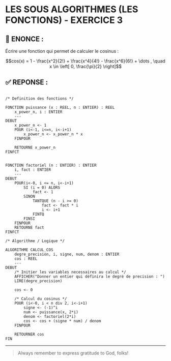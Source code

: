 # LES SOUS ALGORITHMES (LES FONCTIONS) - EXERCICE 3

## 🌟 ENONCE :
Écrire une fonction qui permet de calculer le cosinus : 
```math
cos(x) = 1 - \frac{x^2}{2!} + \frac{x^4}{4!} - \frac{x^6}{6!} + \dots , \quad x \in \left[ 0, \frac{\pi}{2} \right]
```

## ✅ REPONSE :

````

/* Definition des fonctions */

FONCTION puissance (x : REEL, n : ENTIER) : REEL
    x_power_n, i : ENTIER
    ---
DEBUT
    x_power_n <- 1
    POUR (i<-1, i<=n, i<-i+1)
        x_power_n <- x_power_n * x
    FINPOUR

    RETOURNE x_power_n
FINFCT


FONCTION factoriel (n : ENTIER) : ENTIER
    i, fact : ENTIER
    ---
DEBUT 
    POUR(i<-0, i <= n, i<-i+1)
        SI (i = 0) ALORS
            fact <- 1
        SINON
            TANTQUE (n - i >= 0)
                fact <- fact * i
                i <- i+1 
            FINTQ
        FINSI
    FINPOUR
    RETOURNE fact
FINFCT

/* Algorithme / Logique */

ALGORITHME CALCUL_COS
    degre_precision, i, signe, num, denom : ENTIER
    cos : REEL
    ---
DEBUT
    /* Initier les variables necessaires au calcul */
    AFFICHER("Donner un entier qui définira le degré de precision : ")
    LIRE(degre_precision)

    cos <- 0

    /* Calcul du cosinus */
    POUR (i<-0, i < n div 2, i<-i+1) 
        signe <- (-1)^i
        num <- puissance(x, 2*i)
        denom <- factoriel(2*i)
        cos <- cos + (signe * num) / denom
    FINPOUR

    RETOURNER cos
FIN 
````


--- 

> Always remember to express gratitude to God, folks!